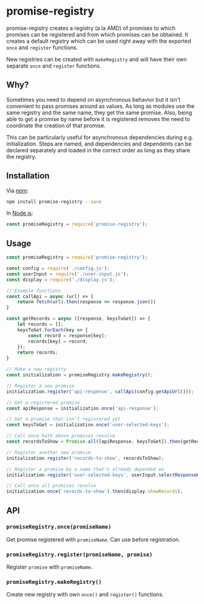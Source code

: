 # promise-registry 
promise-registry creates a registry (a la AMD) of promises to which promises
can be registered and from which promises can be obtained. It creates a
default registry which can be used right away with the exported `once` and
`register` functions.

New registries can be created with `makeRegistry` and will have their own
separate `once` and `register` functions.

## Why?
Sometimes you need to depend on asynchronous behavior but it isn't convenient
to pass promises around as values. As long as modules use the same registry
and the same name, they get the same promise. Also, being able to get a
promise by name before it is registered removes the need to coordinate the
creation of that promise. 

This can be particularly useful for asynchronous dependencies during e.g.
initialization. Steps are named, and dependencies and dependents can be
declared separately and loaded in the correct order as long as they share the
registry.

## Installation

Via [npm](https://www.npmjs.com/):

```bash
npm install promise-registry --save
```

In [Node.js](https://nodejs.org/):

```js
const promiseRegistry = require('promise-registry');
```

## Usage
```javascript
const promiseRegistry = require('promise-registry');

const config = require('./config.js');
const userInput = require('./user-input.js');
const display = require('./display.js');

// Example functions 
const callApi = async (url) => {
    return fetch(url).then(response => response.json())
}

const getRecords = async ([response, keysToGet]) => {
    let records = [];
    keysToGet.forEach(key => {
        const record = response[key];
        records[key] = record;
    });
    return records;
}

// Make a new registry
const initialization = promiseRegistry.makeRegistry();

// Register a new promise
initialization.register('api-response', callApi(config.getApiUrl()));

// Get a registered promise
const apiResponse = initialization.once('api-response');

// Get a promise that isn't registered yet
const keysToGet = initialization.once('user-selected-keys');

// Call once both above promises resolve
const recordsToShow = Promise.all([apiResponse, keysToGet]).then(getRecords);

// Register another new promise
initialization.register('records-to-show', recordsToShow);

// Register a promise by a name that's already depended on
initialization.register('user-selected-keys', userInput.selectResponseKeys());

// Call once all promises resolve
initialization.once('records-to-show').then(display.showRecords);
```

## API

### `promiseRegistry.once(promiseName)`
Get promise registered with `promiseName`. Can use before registration.

### `promiseRegistry.register(promiseName, promise)`
Register `promise` with `promiseName`.

### `promiseRegistry.makeRegistry()`
Create new registry with own `once()` and `register()` functions.
